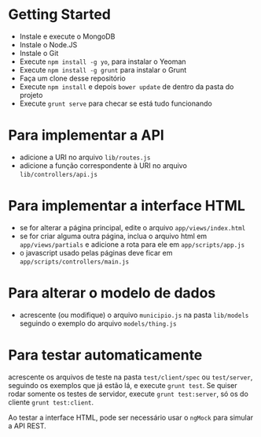 Getting Started
===

 - Instale e execute o MongoDB
 - Instale o Node.JS
 - Instale o Git
 - Execute `npm install -g yo`, para instalar o Yeoman
 - Execute `npm install -g grunt` para instalar o Grunt
 - Faça um clone desse repositório
 - Execute `npm install` e depois `bower update` de dentro da pasta do projeto
 - Execute `grunt serve` para checar se está tudo funcionando

Para implementar a API
===

 - adicione a URI no arquivo `lib/routes.js`
 - adicione a função correspondente à URI no arquivo `lib/controllers/api.js`

Para implementar a interface HTML
===

 - se for alterar a página principal, edite o arquivo `app/views/index.html`
 - se for criar alguma outra página, inclua o arquivo html em `app/views/partials` e adicione a rota para ele em `app/scripts/app.js`
 - o javascript usado pelas páginas deve ficar em `app/scripts/controllers/main.js`

Para alterar o modelo de dados
===

 - acrescente (ou modifique) o arquivo `municipio.js` na pasta `lib/models` seguindo o exemplo do arquivo `models/thing.js`

Para testar automaticamente
===
 
acrescente os arquivos de teste na pasta `test/client/spec` ou `test/server`, seguindo os exemplos que já estão lá, e execute `grunt test`. Se quiser rodar somente os testes de servidor, execute `grunt test:server`, só os do cliente `grunt test:client`.

Ao testar a interface HTML, pode ser necessário usar o `ngMock` para simular a API REST.
